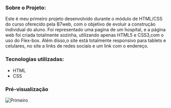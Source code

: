 ### Sobre o Projeto:

Este é meu primeiro projeto desenvolvido durante o módulo de HTML/CSS do curso oferecido pela B7web, com o objetivo de evoluir a construção individual do aluno. Foi representado uma pagina de um hospital, e a página web foi criada totalmente sozinha, utilizando apenas HTML5 e CSS3,com o uso do Flex-box. Além disso,o site está totalmente responsivo para tablets e celulares, no site a links de redes sociais e um link com o endereço.
</br>
### Tecnologias utilizadas:
<div>
    <ul>
        <li>HTML</li>
        <li>CSS</li>
    </ul>
</div>

### Pré-visualização
![Primeiro](https://github.com/joaovitordias13/Primeiro-Repositorio/assets/116570330/4b31cf9c-c78d-4e9d-9d60-0779050619f4)





